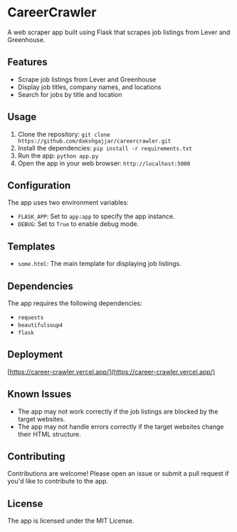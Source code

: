 # CareerCrawler

A web scraper app built using Flask that scrapes job listings from Lever and Greenhouse.

## Features

* Scrape job listings from Lever and Greenhouse
* Display job titles, company names, and locations
* Search for jobs by title and location

## Usage

1. Clone the repository: `git clone https://github.com/dakshgajjar/careercrawler.git`
2. Install the dependencies: `pip install -r requirements.txt`
3. Run the app: `python app.py`
4. Open the app in your web browser: `http://localhost:5000`

## Configuration

The app uses two environment variables:

* `FLASK_APP`: Set to `app:app` to specify the app instance.
* `DEBUG`: Set to `True` to enable debug mode.

## Templates

* `some.html`: The main template for displaying job listings.

## Dependencies

The app requires the following dependencies:

* `requests`
* `beautifulsoup4`
* `flask`

## Deployment

[https://career-crawler.vercel.app/](https://career-crawler.vercel.app/)

## Known Issues

* The app may not work correctly if the job listings are blocked by the target websites.
* The app may not handle errors correctly if the target websites change their HTML structure.

## Contributing

Contributions are welcome! Please open an issue or submit a pull request if you'd like to contribute to the app.

## License

The app is licensed under the MIT License. 
